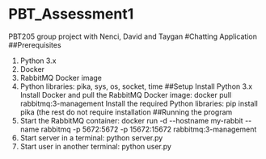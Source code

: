 # PBT_Assessment1
PBT205 group project with Nenci, David and Taygan
#Chatting Application
##Prerequisites  
1. Python 3.x
2. Docker
3. RabbitMQ Docker image
4. Python libraries: pika, sys, os, socket, time 
##Setup
Install Python 3.x 
Install Docker and pull the RabbitMQ Docker image: docker pull rabbitmq:3-management
Install the required Python libraries: pip install pika (the rest do not require installation
##Running the program 
1. Start the RabbitMQ container: docker run -d --hostname my-rabbit --name rabbitmq -p 5672:5672 -p 15672:15672 rabbitmq:3-management
2. Start server in a terminal: python server.py
3. Start user in another terminal: python user.py


